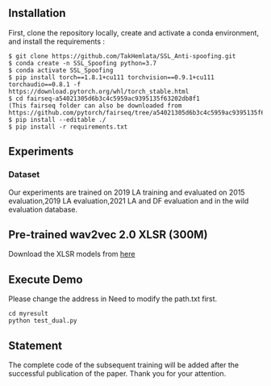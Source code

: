 
## Installation
First, clone the repository locally, create and activate a conda environment, and install the requirements :
```
$ git clone https://github.com/TakHemlata/SSL_Anti-spoofing.git
$ conda create -n SSL_Spoofing python=3.7
$ conda activate SSL_Spoofing
$ pip install torch==1.8.1+cu111 torchvision==0.9.1+cu111 torchaudio==0.8.1 -f https://download.pytorch.org/whl/torch_stable.html
$ cd fairseq-a54021305d6b3c4c5959ac9395135f63202db8f1
(This fairseq folder can also be downloaded from https://github.com/pytorch/fairseq/tree/a54021305d6b3c4c5959ac9395135f63202db8f1)
$ pip install --editable ./
$ pip install -r requirements.txt
```


## Experiments

### Dataset
Our experiments are trained on 2019 LA training and evaluated on 2015 evaluation,2019 LA evaluation,2021 LA and DF evaluation and in the wild evaluation database.

[//]: # (The ASVspoof 2019 dataset, which can can be downloaded from [here]&#40;https://datashare.is.ed.ac.uk/handle/10283/3336&#41;.)

[//]: # ()
[//]: # (The ASVspoof 2021 database is released on the zenodo site.)

[//]: # ()
[//]: # (LA [here]&#40;https://zenodo.org/record/4837263#.YnDIinYzZhE&#41;)

[//]: # ()
[//]: # (DF [here]&#40;https://zenodo.org/record/4835108#.YnDIb3YzZhE&#41;)

[//]: # ()
[//]: # (For ASVspoof 2021 dataset keys &#40;labels&#41; and metadata are available [here]&#40;https://www.asvspoof.org/index2021.html&#41;)

## Pre-trained wav2vec 2.0 XLSR (300M)
Download the XLSR models from [here](https://github.com/pytorch/fairseq/tree/main/examples/wav2vec/xlsr)

## Execute Demo
Please change the address in Need to modify the path.txt first.
```
cd myresult
python test_dual.py
```  
## Statement
The complete code of the subsequent training will be added after the successful publication of the paper. Thank you for your attention.

